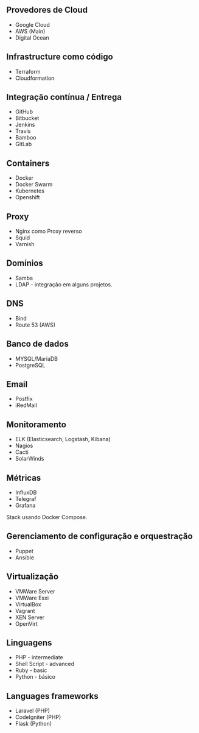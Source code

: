 ## Provedores de Cloud
* Google Cloud
* AWS (Main)
* Digital Ocean

## Infrastructure como código
* Terraform
* Cloudformation

## Integração contínua / Entrega
* GitHub
* Bitbucket
* Jenkins
* Travis
* Bamboo
* GitLab

## Containers
* Docker
* Docker Swarm
* Kubernetes
* Openshift

## Proxy
* Nginx como Proxy reverso
* Squid
* Varnish

## Domínios
* Samba
* LDAP - integração em alguns projetos.

## DNS
* Bind
* Route 53 (AWS)

## Banco de dados
* MYSQL/MariaDB
* PostgreSQL

## Email
* Postfix
* iRedMail

## Monitoramento
* ELK (Elasticsearch, Logstash, Kibana)
* Nagios
* Cacti
* SolarWinds

## Métricas
* InfluxDB
* Telegraf
* Grafana

Stack usando Docker Compose.

## Gerenciamento de configuração e orquestração
* Puppet
* Ansible

## Virtualização
* VMWare Server
* VMWare Esxi
* VirtualBox
* Vagrant
* XEN Server
* OpenVirt

## Linguagens
* PHP - intermediate
* Shell Script - advanced
* Ruby - basic
* Python - básico

## Languages frameworks
* Laravel (PHP)
* CodeIgniter (PHP)
* Flask (Python)